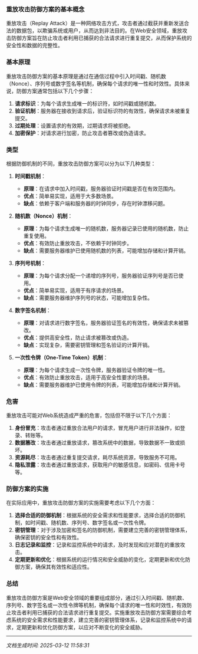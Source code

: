 ### 重放攻击防御方案的基本概念

重放攻击（Replay Attack）是一种网络攻击方式，攻击者通过截获并重新发送合法的数据包，以欺骗系统或用户，从而达到非法目的。在Web安全领域，重放攻击防御方案旨在防止攻击者利用已捕获的合法请求进行重复提交，从而保护系统的安全性和数据的完整性。

### 基本原理

重放攻击防御方案的基本原理是通过在通信过程中引入时间戳、随机数（Nonce）、序列号或数字签名等机制，确保每个请求的唯一性和时效性。具体来说，防御方案通常包括以下几个步骤：

1. **请求标识**：为每个请求生成唯一的标识符，如时间戳或随机数。
2. **验证机制**：服务器在接收到请求后，验证标识符的有效性，确保请求未被重复提交。
3. **过期处理**：设置请求的有效期，过期请求将被拒绝。
4. **加密保护**：对请求进行加密，防止攻击者篡改或伪造请求。

### 类型

根据防御机制的不同，重放攻击防御方案可以分为以下几种类型：

1. **时间戳机制**：
   - **原理**：在请求中加入时间戳，服务器验证时间戳是否在有效范围内。
   - **优点**：简单易实现，适用于大多数场景。
   - **缺点**：依赖于客户端和服务器的时钟同步，存在时钟漂移问题。

2. **随机数（Nonce）机制**：
   - **原理**：为每个请求生成唯一的随机数，服务器记录已使用的随机数，防止重复使用。
   - **优点**：有效防止重放攻击，不依赖于时钟同步。
   - **缺点**：需要服务器维护已使用随机数的列表，可能增加存储和计算开销。

3. **序列号机制**：
   - **原理**：为每个请求分配一个递增的序列号，服务器验证序列号是否已使用。
   - **优点**：简单易实现，适用于有序请求的场景。
   - **缺点**：需要服务器维护序列号的状态，可能增加复杂性。

4. **数字签名机制**：
   - **原理**：对请求进行数字签名，服务器验证签名的有效性，确保请求未被篡改。
   - **优点**：提供高安全性，防止请求被篡改或伪造。
   - **缺点**：实现复杂，需要密钥管理和签名验证的计算开销。

5. **一次性令牌（One-Time Token）机制**：
   - **原理**：为每个请求生成一次性令牌，服务器验证令牌的唯一性。
   - **优点**：有效防止重放攻击，适用于高安全性要求的场景。
   - **缺点**：需要服务器维护已使用令牌的列表，可能增加存储和计算开销。

### 危害

重放攻击可能对Web系统造成严重的危害，包括但不限于以下几个方面：

1. **身份冒充**：攻击者通过重放合法用户的请求，冒充用户进行非法操作，如登录、转账等。
2. **数据篡改**：攻击者通过重放请求，篡改系统中的数据，导致数据不一致或损坏。
3. **资源耗尽**：攻击者通过重复提交请求，耗尽系统资源，导致服务不可用。
4. **隐私泄露**：攻击者通过重放请求，获取用户的敏感信息，如密码、信用卡号等。

### 防御方案的实施

在实际应用中，重放攻击防御方案的实施需要考虑以下几个方面：

1. **选择合适的防御机制**：根据系统的安全需求和性能要求，选择合适的防御机制，如时间戳、随机数、序列号、数字签名或一次性令牌。
2. **密钥管理**：对于涉及加密和签名的防御机制，需要建立完善的密钥管理体系，确保密钥的安全性和有效性。
3. **日志记录和监控**：记录和监控系统中的请求，及时发现和应对潜在的重放攻击。
4. **定期更新和优化**：根据系统的运行情况和安全威胁的变化，定期更新和优化防御方案，确保其有效性和适应性。

### 总结

重放攻击防御方案是Web安全领域的重要组成部分，通过引入时间戳、随机数、序列号、数字签名或一次性令牌等机制，确保每个请求的唯一性和时效性，有效防止攻击者利用已捕获的合法请求进行重复提交。实施重放攻击防御方案需要综合考虑系统的安全需求和性能要求，建立完善的密钥管理体系，记录和监控系统中的请求，定期更新和优化防御方案，以应对不断变化的安全威胁。

---

*文档生成时间: 2025-03-12 11:58:31*



















